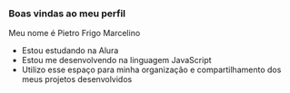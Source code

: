 ### Boas vindas ao meu perfil 

Meu nome é Pietro Frigo Marcelino

- Estou estudando na Alura
- Estou me desenvolvendo na linguagem JavaScript
- Utilizo esse espaço para minha organização e compartilhamento dos meus projetos desenvolvidos
